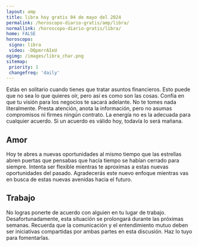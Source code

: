 ```yaml
---
layout: amp
title: libra hoy gratis 04 de mayo del 2024 
permalink: /horoscopo-diario-gratis/amp/libra/
normallink: /horoscopo-diario-gratis/libra/
home: FALSE
horoscopo:
 signo: libra
 video: -DQpmrrAIeU
ogimg: /images/libra_char.png
sitemap:
 priority: 1
 changefreq: 'daily'
---
```



Estás en solitario cuando tienes que tratar asuntos financieros. Esto puede que no sea lo que quieres oír, pero así es como son las cosas. Confía en que tu visión para los negocios te sacará adelante. No te tomes nada literalmente. Presta atención, anota la información, pero no asumas compromisos ni firmes ningún contrato. La energía no es la adecuada para cualquier acuerdo. Si un acuerdo es válido hoy, todavía lo será mañana.

## Amor

Hoy te abres a nuevas oportunidades al mismo tiempo que las estrellas abren puertas que pensabas que hacía tiempo se habían cerrado para siempre. Intenta ser flexible mientras te aproximas a estas nuevas oportunidades del pasado. Agradecerás este nuevo enfoque mientras vas en busca de estas nuevas avenidas hacia el futuro.

## Trabajo

No logras ponerte de acuerdo con alguien en tu lugar de trabajo. Desafortunadamente, esta situación se prolongará durante las próximas semanas. Recuerda que la comunicación y el entendimiento mutuo deben ser iniciativas compartidas por ambas partes en esta discusión. Haz lo tuyo para fomentarlas.